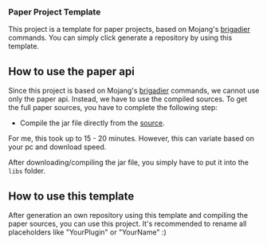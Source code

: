 ### Paper Project Template
This project is a template for paper projects, based on Mojang's [brigadier](https://github.com/Mojang/brigadier) commands. You can simply click generate a repository by using this template.

## How to use the paper api
Since this project is based on Mojang's [brigadier](https://github.com/Mojang/brigadier) commands, we cannot use only the paper api. Instead, we have to use the compiled sources.
To get the full paper sources, you have to complete the following step:

- Compile the jar file directly from the [source](https://github.com/PaperMC/Paper#how-to-compiling-jar-from-source).

For me, this took up to 15 - 20 minutes. However, this can variate based on your pc and download speed.

After downloading/compiling the jar file, you simply have to put it into the `libs` folder.

## How to use this template
After generation an own repository using this template and compiling the paper sources, you can use this project. It's recommended to rename all placeholders like "YourPlugin" or "YourName" :)
